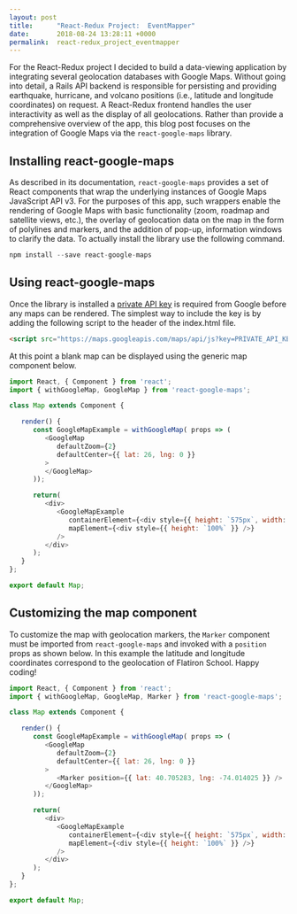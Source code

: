```yaml
---
layout: post
title:      "React-Redux Project:  EventMapper"
date:       2018-08-24 13:28:11 +0000
permalink:  react-redux_project_eventmapper
---
```


For the React-Redux project I decided to build a data-viewing application by integrating several geolocation databases with Google Maps. Without going into detail, a Rails API backend is responsible for persisting and providing earthquake, hurricane, and volcano positions (i.e., latitude and longitude coordinates) on request. A React-Redux frontend handles the user interactivity as well as the display of all geolocations. Rather than provide a comprehensive overview of the app, this blog post focuses on the integration of Google Maps via the `react-google-maps` library.

## Installing react-google-maps
As described in its documentation, `react-google-maps` provides a set of React components that wrap the underlying instances of Google Maps JavaScript API v3. For the purposes of this app, such wrappers enable the rendering of Google Maps with basic functionality (zoom, roadmap and satellite views, etc.), the overlay of geolocation data on the map in the form of polylines and markers, and the addition of pop-up, information windows to clarify the data. To actually install the library use the following command.
```javascript
npm install --save react-google-maps
```

## Using react-google-maps
Once the library is installed a [private API key](https://developers.google.com/maps/documentation/javascript/get-api-key) is required from Google before any maps can be rendered. The simplest way to include the key is by adding the following script to the header of the index.html file.
```html
<script src="https://maps.googleapis.com/maps/api/js?key=PRIVATE_API_KEY"></script>
```
At this point a blank map can be displayed using the generic map component below.
```javascript
import React, { Component } from 'react';
import { withGoogleMap, GoogleMap } from 'react-google-maps';

class Map extends Component {

   render() {
      const GoogleMapExample = withGoogleMap( props => (
         <GoogleMap
            defaultZoom={2}
            defaultCenter={{ lat: 26, lng: 0 }}
         >
         </GoogleMap>
      ));

      return(
         <div>
            <GoogleMapExample
               containerElement={<div style={{ height: `575px`, width: `1000px` }} />}
               mapElement={<div style={{ height: `100%` }} />}
            />
         </div>
      );
   }
};

export default Map;
```

## Customizing the map component
To customize the map with geolocation markers, the `Marker` component must be imported from `react-google-maps` and invoked with a `position` props as shown below. In this example the latitude and longitude coordinates correspond to the geolocation of Flatiron School. Happy coding!
```javascript
import React, { Component } from 'react';
import { withGoogleMap, GoogleMap, Marker } from 'react-google-maps';

class Map extends Component {

   render() {
      const GoogleMapExample = withGoogleMap( props => (
         <GoogleMap
            defaultZoom={2}
            defaultCenter={{ lat: 26, lng: 0 }}
         >
            <Marker position={{ lat: 40.705283, lng: -74.014025 }} />
         </GoogleMap>
      ));

      return(
         <div>
            <GoogleMapExample
               containerElement={<div style={{ height: `575px`, width: `1000px` }} />}
               mapElement={<div style={{ height: `100%` }} />}
            />
         </div>
      );
   }
};

export default Map;
```
